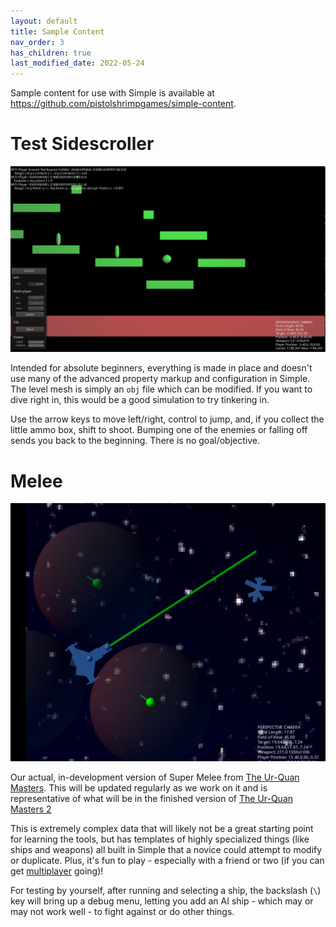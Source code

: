 ```yaml
---
layout: default
title: Sample Content
nav_order: 3
has_children: true
last_modified_date: 2022-05-24
---
```


Sample content for use with Simple is available at <https://github.com/pistolshrimpgames/simple-content>.

# Test Sidescroller

![](/assets/content/sidescroller_screenshot.png)

Intended for absolute beginners, everything is made in place and doesn't use many of the advanced property markup and configuration in Simple. The level mesh is simply an `obj` file which can be modified. If you want to dive right in, this would be a good simulation to try tinkering in.

Use the arrow keys to move left/right, control to jump, and, if you collect the little ammo box, shift to shoot. Bumping one of the enemies or falling off sends you back to the beginning. There is no goal/objective.

# Melee

![](/assets/content/melee_screenshot.png)

Our actual, in-development version of Super Melee from [The Ur-Quan Masters](https://pistolshrimpgames.com/uqm/). This will be updated regularly as we work on it and is representative of what will be in the finished version of [The Ur-Quan Masters 2](https://pistolshrimpgames.com/uqm2/)

This is extremely complex data that will likely not be a great starting point for learning the tools, but has templates of highly specialized things (like ships and weapons) all built in Simple that a novice could attempt to modify or duplicate. Plus, it's fun to play - especially with a friend or two (if you can get [multiplayer](/pages/simple/simple_tool.html#multiplayer-config) going)!

For testing by yourself, after running and selecting a ship, the backslash (`\`) key will bring up a debug menu, letting you add an AI ship - which may or may not work well - to fight against or do other things.
